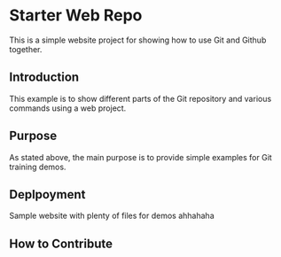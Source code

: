 # Starter Web Repo

This is a simple website project for showing how to use Git and Github together.

## Introduction

This example is to show different parts of the Git repository and various commands using a web project. 
## Purpose

As stated above, the main purpose is to provide simple examples for Git training demos.

## Deplpoyment

Sample website with plenty of files for demos ahhahaha

## How to Contribute